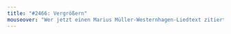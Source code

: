 ```yaml
---
title: "#2466: Vergrößern"
mouseover: "Wer jetzt einen Marius Müller-Westernhagen-Liedtext zitiert, ist ein Pupsgesicht."
---
```

